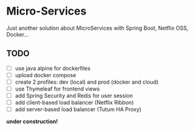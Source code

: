 # Micro-Services
Just another solution about MicroServices with Spring Boot, Netflix OSS, Docker...

## TODO

- [ ] use java alpine for dockerfiles
- [ ] upload docker compose
- [ ] create 2 profiles: dev (local) and prod (docker and cloud)
- [ ] use Thymeleaf for frontend views
- [ ] add Spring Security and Redis for user session
- [ ] add client-based load balancer (Netflix Ribbon)
- [ ] add server-based load balancer (Tutum HA Proxy)

**under construction!**
